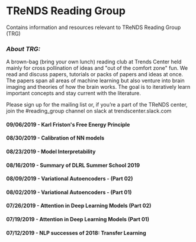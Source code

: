 # TReNDS Reading Group

Contains information and resources relevant to TReNDS Reading Group (TRG)

### __*About TRG:*__ 
A brown-bag (bring your own lunch) reading club at Trends Center held mainly for cross pollination of ideas and "out of the comfort zone" fun.  We read and discuss papers, tutorials or packs of papers and ideas at once. The  papers span all areas of machine learning but also venture into brain imaging and theories of how the brain works. The goal is to iteratively learn important concepts and stay current with the literature.

Please sign up for the mailing list or, if you’re a part of the TReNDS center, join the #reading_group channel on slack at trendscenter.slack.com

#### 09/06/2019 - Karl Friston's Free Energy Principle
#### 08/30/2019 - Calibration of NN models
#### 08/23/2019 - Model Interpretability
#### 08/16/2019 - Summary of DLRL Summer School 2019
#### 08/09/2019 - Variational Autoencoders - (Part 02)
#### 08/02/2019 - Variational Autoencoders - (Part 01)
#### 07/26/2019 - Attention in Deep Learning Models (Part 02)
#### 07/19/2019 - Attention in Deep Learning Models (Part 01)
#### 07/12/2019 - NLP successes of 2018: Transfer Learning
